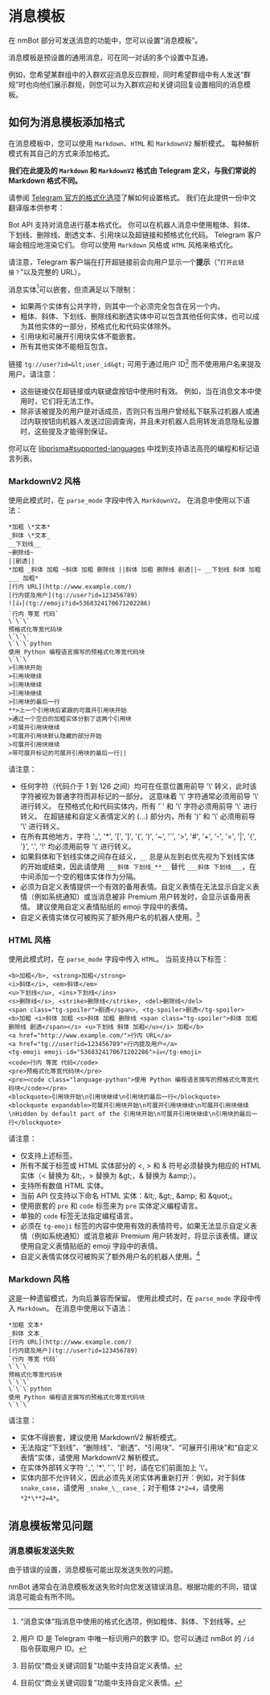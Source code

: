 # 消息模板

在 nmBot 部分可发送消息的功能中，您可以设置“消息模板”。

消息模板是预设置的通用消息，可在同一对话的多个设置中互通。

例如，您希望某群组中的入群欢迎消息反应群规，同时希望群组中有人发送“群规”时也向他们展示群规，则您可以为入群欢迎和关键词回复设置相同的消息模板。

## 如何为消息模板添加格式

在消息模板中，您可以使用 `Markdown`、`HTML` 和 `MarkdownV2` 解析模式。
每种解析模式有其自己的方式来添加格式。

**我们在此提及的 `Markdown` 和 `MarkdownV2` 格式由 Telegram 定义，与我们常说的 Markdown 格式不同。**

请参阅 [Telegram 官方的格式化选项](https://core.telegram.org/bots/api#formatting-options)了解如何设置格式。
我们在此提供一份中文翻译版本供参考：

Bot API 支持对消息进行基本格式化。
你可以在机器人消息中使用粗体、斜体、下划线、删除线、剧透文本、引用块以及超链接和预格式化代码。
Telegram 客户端会相应地渲染它们。
你可以使用 `Markdown` 风格或 `HTML` 风格来格式化。

请注意，Telegram 客户端在打开超链接前会向用户显示一个**提示**（“`打开此链接？`”以及完整的 URL）。

消息实体[^1]可以嵌套，但须满足以下限制：
[^1]: “消息实体”指消息中使用的格式化选项，例如粗体、斜体、下划线等。

- 如果两个实体有公共字符，则其中一个必须完全包含在另一个内。
- 粗体、斜体、下划线、删除线和剧透实体中可以包含其他任何实体，也可以成为其他实体的一部分，预格式化和代码实体除外。
- 引用块和可展开引用块实体不能嵌套。
- 所有其他实体不能相互包含。

链接 `tg://user?id=&lt;user_id&gt;` 可用于通过用户 ID[^2] 而不使用用户名来提及用户。请注意：
[^2]: 用户 ID 是 Telegram 中唯一标识用户的数字 ID。您可以通过 nmBot 的 `/id` 指令获取用户 ID。

- 这些链接仅在超链接或内联键盘按钮中使用时有效。
例如，当在消息文本中使用时，它们将无法工作。
- 除非该被提及的用户是对话成员，否则只有当用户曾经私下联系过机器人或通过内联按钮向机器人发送过回调查询，并且未对机器人启用转发消息隐私设置时，这些提及才能得到保证。

你可以在 [libprisma#supported-languages](https://github.com/TelegramMessenger/libprisma#supported-languages) 中找到支持语法高亮的编程和标记语言列表。

### MarkdownV2 风格

使用此模式时，在 `parse_mode` 字段中传入 `MarkdownV2`。
在消息中使用以下语法：

```
*加粗 \*文本*
_斜体 \*文本_
__下划线__
~删除线~
||剧透||
*加粗 _斜体 加粗 ~斜体 加粗 删除线 ||斜体 加粗 删除线 剧透||~ __下划线 斜体 加粗___ 加粗*
[行内 URL](http://www.example.com/)
[行内提及用户](tg://user?id=123456789)
![👍](tg://emoji?id=5368324170671202286)
`行内 等宽 代码`
\`\`\`
预格式化等宽代码块
\`\`\`
\`\`\`python
使用 Python 编程语言撰写的预格式化等宽代码块
\`\`\`
>引用块开始
>引用块继续
>引用块继续
>引用块继续
>引用块的最后一行
**>上一个引用块后紧跟的可展开引用块开始
>通过一个空白的加粗实体分割了这两个引用块
>可展开引用块继续
>可展开引用块默认隐藏的部分开始
>可展开引用块继续
>带可展开标记的可展开引用块的最后一行||
```

请注意：

- 任何字符（代码介于 1 到 126 之间）均可在任意位置用前导 '\\' 转义，此时该字符被视为普通字符而非标记的一部分。
这意味着 '\\' 字符通常必须用前导 '\\' 进行转义。
在预格式化和代码实体内，所有 '\`' 和 '\\' 字符必须用前导 '\\' 进行转义。
在超链接和自定义表情定义的 (...) 部分内，所有 ')' 和 '\\' 必须用前导 '\\' 进行转义。
- 在所有其他地方，字符 '\_', '\*', '\[', '\]', '\(', '\)', '\~', '\`', '\>', '\#', '\+', '\-', '\=', '\|', '\{', '\}', '\.', '\!' 均必须用前导 '\\' 进行转义。
- 如果斜体和下划线实体之间存在歧义，`__` 总是从左到右优先视为下划线实体的开始或结束，因此请使用 `___斜体 下划线_**__` 替代 `___斜体 下划线___`，在中间添加一个空的粗体实体作为分隔。
- 必须为自定义表情提供一个有效的备用表情。自定义表情在无法显示自定义表情（例如系统通知）或当消息被非 Premium 用户转发时，会显示该备用表情。
建议使用自定义表情贴纸的 emoji 字段中的表情。
- 自定义表情实体仅可被购买了额外用户名的机器人使用。[^3]

### HTML 风格

使用此模式时，在 `parse_mode` 字段中传入 `HTML`。
当前支持以下标签：

```
<b>加粗</b>, <strong>加粗</strong>
<i>斜体</i>, <em>斜体</em>
<u>下划线</u>, <ins>下划线</ins>
<s>删除线</s>, <strike>删除线</strike>, <del>删除线</del>
<span class="tg-spoiler">剧透</span>, <tg-spoiler>剧透</tg-spoiler>
<b>加粗 <i>斜体 加粗 <s>斜体 加粗 删除线 <span class="tg-spoiler">斜体 加粗 删除线 剧透</span></s> <u>下划线 斜体 加粗</u></i> 加粗</b>
<a href="http://www.example.com/">行内 URL</a>
<a href="tg://user?id=123456789">行内提及用户</a>
<tg-emoji emoji-id="5368324170671202286">👍</tg-emoji>
<code>行内 等宽 代码</code>
<pre>预格式化等宽代码块</pre>
<pre><code class="language-python">使用 Python 编程语言撰写的预格式化等宽代码块</code></pre>
<blockquote>引用块开始\n引用块继续\n引用块的最后一行</blockquote>
<blockquote expandable>可展开引用块开始\n可展开引用块继续\n可展开引用块继续\nHidden by default part of the 引用块开始\n可展开引用块继续\n引用块的最后一行</blockquote>
```

请注意：

- 仅支持上述标签。
- 所有不属于标签或 HTML 实体部分的 &lt;, &gt; 和 &amp; 符号必须替换为相应的 HTML 实体（&lt; 替换为 &amp;lt;，&gt; 替换为 &amp;gt;，&amp; 替换为 &amp;amp;）。
- 支持所有数值 HTML 实体。
- 当前 API 仅支持以下命名 HTML 实体：&amp;lt;, &amp;gt;, &amp;amp; 和 &amp;quot;。
- 使用嵌套的 `pre` 和 `code` 标签来为 `pre` 实体定义编程语言。
- 单独的 `code` 标签无法指定编程语言。
- 必须在 `tg-emoji` 标签的内容中使用有效的表情符号。如果无法显示自定义表情（例如系统通知）或消息被非 Premium 用户转发时，将显示该表情。建议使用自定义表情贴纸的 emoji 字段中的表情。
- 自定义表情实体仅可被购买了额外用户名的机器人使用。[^3]

### Markdown 风格

这是一种遗留模式，为向后兼容而保留。
使用此模式时，在 `parse_mode` 字段中传入 `Markdown`。
在消息中使用以下语法：

```
*加粗 文本*
_斜体 文本_
[行内 URL](http://www.example.com/)
[行内提及用户](tg://user?id=123456789)
`行内 等宽 代码`
\`\`\`
预格式化等宽代码块
\`\`\`
\`\`\`python
使用 Python 编程语言撰写的预格式化等宽代码块
\`\`\`
```

请注意：

- 实体不得嵌套，建议使用 MarkdownV2 解析模式。
- 无法指定“下划线”、“删除线”、“剧透”、“引用块”、“可展开引用块”和“自定义表情”实体，请使用 MarkdownV2 解析模式。
- 在实体外部转义字符 '\_', '\*', '\`', '\[' 时，请在它们前面加上 '\\'。
- 实体内部不允许转义，因此必须先关闭实体再重新打开：例如，对于斜体 `snake_case`，请使用 `_snake_\__case_`；对于粗体 `2*2=4`，请使用 `*2*\**2=4*`。

[^3]: 目前仅“商业关键词回复”功能中支持自定义表情。

## 消息模板常见问题

### 消息模板发送失败

由于错误的设置，消息模板可能出现发送失败的问题。

nmBot 通常会在消息模板发送失败时向您发送错误消息。根据功能的不同，错误消息可能会有所不同。

